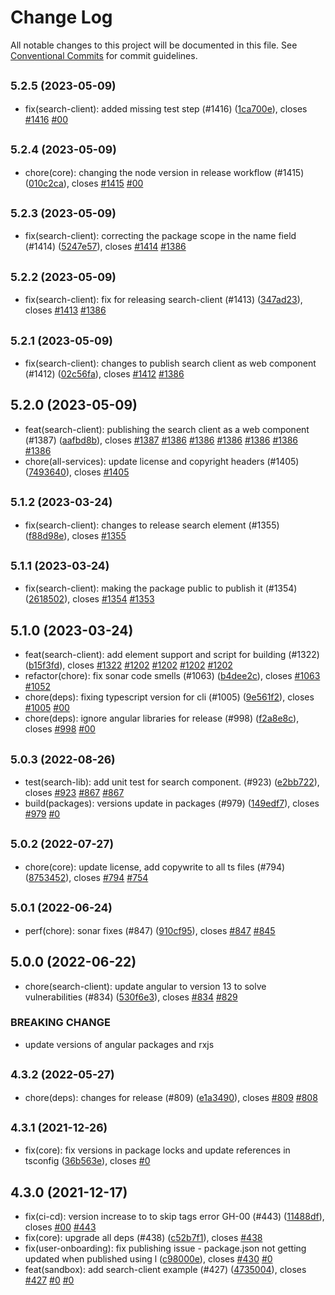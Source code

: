 # Change Log

All notable changes to this project will be documented in this file.
See [Conventional Commits](https://conventionalcommits.org) for commit guidelines.

## <small>5.2.5 (2023-05-09)</small>

* fix(search-client): added missing test step (#1416) ([1ca700e](https://github.com/sourcefuse/loopback4-microservice-catalog/commit/1ca700e)), closes [#1416](https://github.com/sourcefuse/loopback4-microservice-catalog/issues/1416) [#00](https://github.com/sourcefuse/loopback4-microservice-catalog/issues/00)





## <small>5.2.4 (2023-05-09)</small>

* chore(core): changing the node version in release workflow (#1415) ([010c2ca](https://github.com/sourcefuse/loopback4-microservice-catalog/commit/010c2ca)), closes [#1415](https://github.com/sourcefuse/loopback4-microservice-catalog/issues/1415) [#00](https://github.com/sourcefuse/loopback4-microservice-catalog/issues/00)





## <small>5.2.3 (2023-05-09)</small>

* fix(search-client): correcting the package scope in the name field (#1414) ([5247e57](https://github.com/sourcefuse/loopback4-microservice-catalog/commit/5247e57)), closes [#1414](https://github.com/sourcefuse/loopback4-microservice-catalog/issues/1414) [#1386](https://github.com/sourcefuse/loopback4-microservice-catalog/issues/1386)





## <small>5.2.2 (2023-05-09)</small>

* fix(search-client): fix for releasing search-client (#1413) ([347ad23](https://github.com/sourcefuse/loopback4-microservice-catalog/commit/347ad23)), closes [#1413](https://github.com/sourcefuse/loopback4-microservice-catalog/issues/1413) [#1386](https://github.com/sourcefuse/loopback4-microservice-catalog/issues/1386)





## <small>5.2.1 (2023-05-09)</small>

* fix(search-client): changes to publish search client as web component (#1412) ([02c56fa](https://github.com/sourcefuse/loopback4-microservice-catalog/commit/02c56fa)), closes [#1412](https://github.com/sourcefuse/loopback4-microservice-catalog/issues/1412) [#1386](https://github.com/sourcefuse/loopback4-microservice-catalog/issues/1386)





## 5.2.0 (2023-05-09)

* feat(search-client): publishing the search client as a web component (#1387) ([aafbd8b](https://github.com/sourcefuse/loopback4-microservice-catalog/commit/aafbd8b)), closes [#1387](https://github.com/sourcefuse/loopback4-microservice-catalog/issues/1387) [#1386](https://github.com/sourcefuse/loopback4-microservice-catalog/issues/1386) [#1386](https://github.com/sourcefuse/loopback4-microservice-catalog/issues/1386) [#1386](https://github.com/sourcefuse/loopback4-microservice-catalog/issues/1386) [#1386](https://github.com/sourcefuse/loopback4-microservice-catalog/issues/1386) [#1386](https://github.com/sourcefuse/loopback4-microservice-catalog/issues/1386) [#1386](https://github.com/sourcefuse/loopback4-microservice-catalog/issues/1386)
* chore(all-services): update license and copyright headers (#1405) ([7493640](https://github.com/sourcefuse/loopback4-microservice-catalog/commit/7493640)), closes [#1405](https://github.com/sourcefuse/loopback4-microservice-catalog/issues/1405)





## <small>5.1.2 (2023-03-24)</small>

* fix(search-client): changes to release search element (#1355) ([f88d98e](https://github.com/sourcefuse/loopback4-microservice-catalog/commit/f88d98e)), closes [#1355](https://github.com/sourcefuse/loopback4-microservice-catalog/issues/1355)





## <small>5.1.1 (2023-03-24)</small>

* fix(search-client): making the package public to publish it (#1354) ([2618502](https://github.com/sourcefuse/loopback4-microservice-catalog/commit/2618502)), closes [#1354](https://github.com/sourcefuse/loopback4-microservice-catalog/issues/1354) [#1353](https://github.com/sourcefuse/loopback4-microservice-catalog/issues/1353)





## 5.1.0 (2023-03-24)

* feat(search-client): add element support and script for building (#1322) ([b15f3fd](https://github.com/sourcefuse/loopback4-microservice-catalog/commit/b15f3fd)), closes [#1322](https://github.com/sourcefuse/loopback4-microservice-catalog/issues/1322) [#1202](https://github.com/sourcefuse/loopback4-microservice-catalog/issues/1202) [#1202](https://github.com/sourcefuse/loopback4-microservice-catalog/issues/1202) [#1202](https://github.com/sourcefuse/loopback4-microservice-catalog/issues/1202) [#1202](https://github.com/sourcefuse/loopback4-microservice-catalog/issues/1202)
* refactor(chore): fix sonar code smells (#1063) ([b4dee2c](https://github.com/sourcefuse/loopback4-microservice-catalog/commit/b4dee2c)), closes [#1063](https://github.com/sourcefuse/loopback4-microservice-catalog/issues/1063) [#1052](https://github.com/sourcefuse/loopback4-microservice-catalog/issues/1052)
* chore(deps): fixing typescript version for cli (#1005) ([9e561f2](https://github.com/sourcefuse/loopback4-microservice-catalog/commit/9e561f2)), closes [#1005](https://github.com/sourcefuse/loopback4-microservice-catalog/issues/1005) [#00](https://github.com/sourcefuse/loopback4-microservice-catalog/issues/00)
* chore(deps): ignore angular libraries for release (#998) ([f2a8e8c](https://github.com/sourcefuse/loopback4-microservice-catalog/commit/f2a8e8c)), closes [#998](https://github.com/sourcefuse/loopback4-microservice-catalog/issues/998) [#00](https://github.com/sourcefuse/loopback4-microservice-catalog/issues/00)





## <small>5.0.3 (2022-08-26)</small>

*  test(search-lib): add unit test for search component. (#923) ([e2bb722](https://github.com/sourcefuse/loopback4-microservice-catalog/commit/e2bb722)), closes [#923](https://github.com/sourcefuse/loopback4-microservice-catalog/issues/923) [#867](https://github.com/sourcefuse/loopback4-microservice-catalog/issues/867) [#867](https://github.com/sourcefuse/loopback4-microservice-catalog/issues/867)
* build(packages): versions update in packages (#979) ([149edf7](https://github.com/sourcefuse/loopback4-microservice-catalog/commit/149edf7)), closes [#979](https://github.com/sourcefuse/loopback4-microservice-catalog/issues/979) [#0](https://github.com/sourcefuse/loopback4-microservice-catalog/issues/0)





## <small>5.0.2 (2022-07-27)</small>

* chore(core): update license, add copywrite to all ts files (#794) ([8753452](https://github.com/sourcefuse/loopback4-microservice-catalog/commit/8753452)), closes [#794](https://github.com/sourcefuse/loopback4-microservice-catalog/issues/794) [#754](https://github.com/sourcefuse/loopback4-microservice-catalog/issues/754)





## <small>5.0.1 (2022-06-24)</small>

* perf(chore): sonar fixes (#847) ([910cf95](https://github.com/sourcefuse/loopback4-microservice-catalog/commit/910cf95)), closes [#847](https://github.com/sourcefuse/loopback4-microservice-catalog/issues/847) [#845](https://github.com/sourcefuse/loopback4-microservice-catalog/issues/845)





## 5.0.0 (2022-06-22)

* chore(search-client): update angular to version 13 to solve vulnerabilities (#834) ([530f6e3](https://github.com/sourcefuse/loopback4-microservice-catalog/commit/530f6e3)), closes [#834](https://github.com/sourcefuse/loopback4-microservice-catalog/issues/834) [#829](https://github.com/sourcefuse/loopback4-microservice-catalog/issues/829)


### BREAKING CHANGE

* update versions of angular packages and rxjs




## <small>4.3.2 (2022-05-27)</small>

* chore(deps): changes for release (#809) ([e1a3490](https://github.com/sourcefuse/loopback4-microservice-catalog/commit/e1a3490)), closes [#809](https://github.com/sourcefuse/loopback4-microservice-catalog/issues/809) [#808](https://github.com/sourcefuse/loopback4-microservice-catalog/issues/808)





## <small>4.3.1 (2021-12-26)</small>

* fix(core): fix versions in package locks and update references in tsconfig ([36b563e](https://github.com/sourcefuse/loopback4-microservice-catalog/commit/36b563e)), closes [#0](https://github.com/sourcefuse/loopback4-microservice-catalog/issues/0)





## 4.3.0 (2021-12-17)

* fix(ci-cd): version increase to to skip tags error GH-00 (#443) ([11488df](https://github.com/sourcefuse/loopback4-microservice-catalog/commit/11488df)), closes [#00](https://github.com/sourcefuse/loopback4-microservice-catalog/issues/00) [#443](https://github.com/sourcefuse/loopback4-microservice-catalog/issues/443)
* fix(core): upgrade all deps (#438) ([c52b7f1](https://github.com/sourcefuse/loopback4-microservice-catalog/commit/c52b7f1)), closes [#438](https://github.com/sourcefuse/loopback4-microservice-catalog/issues/438)
* fix(user-onboarding): fix publishing issue - package.json not getting updated when published using l ([c98000e](https://github.com/sourcefuse/loopback4-microservice-catalog/commit/c98000e)), closes [#430](https://github.com/sourcefuse/loopback4-microservice-catalog/issues/430) [#0](https://github.com/sourcefuse/loopback4-microservice-catalog/issues/0)
* feat(sandbox): add search-client example (#427) ([4735004](https://github.com/sourcefuse/loopback4-microservice-catalog/commit/4735004)), closes [#427](https://github.com/sourcefuse/loopback4-microservice-catalog/issues/427) [#0](https://github.com/sourcefuse/loopback4-microservice-catalog/issues/0) [#0](https://github.com/sourcefuse/loopback4-microservice-catalog/issues/0)
